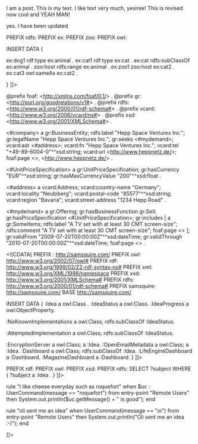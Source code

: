 <document>
I am a post.
This is my text. I like text very much, yesiree!
<sam name="code.py">
This is revised now cool and YEAH MAN!</sam>

yes.
<sam name="another.js">
I have been updated</sam>

<sam name="animals.sparql" type="sparql">
<![CDATA[
PREFIX rdf:   <http://www.w3.org/1999/02/22-rdf-syntax-ns#>
PREFIX rdfs:   <http://www.w3.org/2000/01/rdf-schema#>
PREFIX ex:   <http://example.org/>
PREFIX zoo:   <http://example.org/zoo/>
PREFIX owl: <http://www.w3.org/2002/07/owl#>

INSERT DATA {

ex:dog1    rdf:type         ex:animal .
ex:cat1    rdf:type         ex:cat .
ex:cat     rdfs:subClassOf  ex:animal .
zoo:host   rdfs:range       ex:animal .
ex:zoo1    zoo:host         ex:cat2 .
ex:cat3    owl:sameAs       ex:cat2 .

}
]]>
</sam>

<sam type="n3" name="n3.n3">

@prefix foaf: &lt;http://xmlns.com/foaf/0.1/&gt; .
@prefix gr: &lt;http://purl.org/goodrelations/v1#&gt; .
@prefix rdfs: &lt;http://www.w3.org/2000/01/rdf-schema#&gt; .
@prefix vcard: &lt;http://www.w3.org/2006/vcard/ns#&gt; .
@prefix xsd: &lt;http://www.w3.org/2001/XMLSchema#&gt; .

&lt;#company&gt; a gr:BusinessEntity;
    rdfs:label "Hepp Space Ventures Inc.";
    gr:legalName "Hepp Space Ventures Inc.";
    gr:seeks &lt;#mydemand&gt;;
    vcard:adr &lt;#address&gt;;
    vcard:fn "Hepp Space Ventures Inc.";
    vcard:tel "+49-89-6004-0"^^xsd:string;
    vcard:url &lt;http://www.heppnetz.de/&gt;;
    foaf:page &lt;&gt;,
        &lt;http://www.heppnetz.de/&gt; .

&lt;#UnitPriceSpecification&gt; a gr:UnitPriceSpecification;
    gr:hasCurrency "EUR"^^xsd:string;
    gr:hasMaxCurrencyValue "200"^^xsd:float .

&lt;#address&gt; a vcard:Address;
    vcard:country-name "Germany";
    vcard:locality "Neubiberg";
    vcard:postal-code "85577"^^xsd:string;
    vcard:region "Bavaria";
    vcard:street-address "1234 Hepp Road" .

&lt;#mydemand&gt; a gr:Offering;
    gr:hasBusinessFunction gr:Sell;
    gr:hasPriceSpecification &lt;#UnitPriceSpecification&gt;;
    gr:includes [ a gr:SomeItems;
            rdfs:label "A TV set with at least 30 CMT screen-size";
            rdfs:comment "A TV set with at least 30 CMT screen-size";
            foaf:page &lt;&gt; ];
    gr:validFrom "2009-07-20T00:00:00Z"^^xsd:dateTime;
    gr:validThrough "2010-07-20T00:00:00Z"^^xsd:dateTime;
    foaf:page &lt;&gt; .</sam>


<sam type="sparql" name="ideas.sparql"><![CDATA[
PREFIX : <http://samsquire.com/> 
PREFIX owl: <http://www.w3.org/2002/07/owl#> 
PREFIX rdf: <http://www.w3.org/1999/02/22-rdf-syntax-ns#> 
PREFIX xml: <http://www.w3.org/XML/1998/namespace> 
PREFIX xsd: <http://www.w3.org/2001/XMLSchema#> 
PREFIX rdfs: <http://www.w3.org/2000/01/rdf-schema#> 
PREFIX samsquire: <http://samsquire.com/> 
BASE <http://samsquire.com/> 

INSERT DATA {
:Idea a owl:Class .
:IdeaStatus a owl:Class.
:IdeaProgress a owl:ObjectProperty.

:NoKnownImplementations a owl:Class;
	rdfs:subClassOf :IdeaStatus.
	
:AttemptedImplementation a owl:Class;
	rdfs:subClassOf :IdeaStatus.

:EncryptionServer a owl:Class; a :Idea.
:OpenEmailMetadata a owl:Class;	a :Idea.
:Dashboard a owl:Class;	rdfs:subClassOf :Idea.
:LifeEngineDashboard a :Dashboard.
:MagazineDashboard a :Dashboard.
}
]]></sam>

<sam type="data" name="currentideas.sparql"><![CDATA[
PREFIX : <http://samsquire.com/>
PREFIX rdf: <http://www.w3.org/1999/02/22-rdf-syntax-ns#>
PREFIX owl: <http://www.w3.org/2002/07/owl#>
PREFIX xsd: <http://www.w3.org/2001/XMLSchema#>
PREFIX rdfs: <http://www.w3.org/2000/01/rdf-schema#>
SELECT ?subject 
	WHERE { ?subject a :Idea . }
]]></sam>

<sam type="rule" name="page.drl">
<![CDATA[package lifeengine.dashboard 
rule "I like crisps tuesdays"
when
	UserCommand(message.equals("crispst")) from entry-point "Remote Users"
then
	System.out.println("Crisps are tgood");
end

rule "I like cheese everyday such as roquefort"
when
	$uc : UserCommand(message == "roquefort") from entry-point "Remote Users"
then
	System.out.println($uc.getMessage() + " is good");
end

rule "oli sent me an idea"
when
	UserCommand(message == "oi") from entry-point "Remote Users"
then
	System.out.println("Oli sent me an idea :-)");
end

]]>
</sam>

</document>

